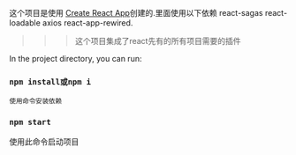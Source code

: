 <!--
 * @Author: your name
 * @Date: 2020-02-27 14:26:52
 * @LastEditTime: 2020-03-15 01:11:51
 * @LastEditors: Please set LastEditors
 * @Description: In User Settings Edit
 * @FilePath: \my-app-first\README.md
 -->
这个项目是使用 [Create React App](https://github.com/facebook/create-react-app)创建的.里面使用以下依赖 react-sagas react-loadable  axios react-app-rewired.

>>>这个项目集成了react先有的所有项目需要的插件

In the project directory, you can run:
### `npm install或npm i`
    使用命令安装依赖

### `npm start`
   使用此命令启动项目